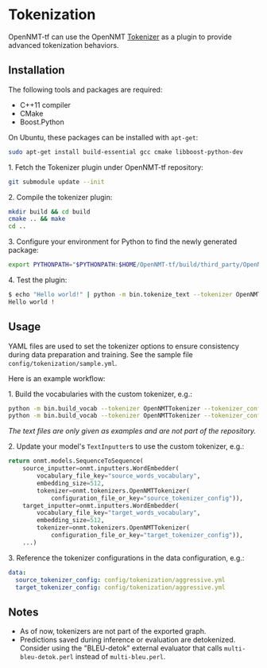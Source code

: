 # Tokenization

OpenNMT-tf can use the OpenNMT [Tokenizer](https://github.com/OpenNMT/Tokenizer) as a plugin to provide advanced tokenization behaviors.

## Installation

The following tools and packages are required:

* C++11 compiler
* CMake
* Boost.Python

On Ubuntu, these packages can be installed with `apt-get`:

```bash
sudo apt-get install build-essential gcc cmake libboost-python-dev
```

1\. Fetch the Tokenizer plugin under OpenNMT-tf repository:

```bash
git submodule update --init
```

2\. Compile the tokenizer plugin:

```bash
mkdir build && cd build
cmake .. && make
cd ..
```

3\. Configure your environment for Python to find the newly generated package:

```bash
export PYTHONPATH="$PYTHONPATH:$HOME/OpenNMT-tf/build/third_party/OpenNMTTokenizer/bindings/python/"
```

4\. Test the plugin:

```bash
$ echo "Hello world!" | python -m bin.tokenize_text --tokenizer OpenNMTTokenizer
Hello world !
```

## Usage

YAML files are used to set the tokenizer options to ensure consistency during data preparation and training. See the sample file `config/tokenization/sample.yml`.

Here is an example workflow:

1\. Build the vocabularies with the custom tokenizer, e.g.:

```bash
python -m bin.build_vocab --tokenizer OpenNMTTokenizer --tokenizer_config config/tokenization/aggressive.yml --size 50000 --save_vocab data/enfr/en-vocab.txt data/enfr/en-train.txt
python -m bin.build_vocab --tokenizer OpenNMTTokenizer --tokenizer_config config/tokenization/aggressive.yml --size 50000 --save_vocab data/enfr/fr-vocab.txt data/enfr/fr-train.txt
```

*The text files are only given as examples and are not part of the repository.*

2\. Update your model's `TextInputter`s to use the custom tokenizer, e.g.:

```python
return onmt.models.SequenceToSequence(
    source_inputter=onmt.inputters.WordEmbedder(
        vocabulary_file_key="source_words_vocabulary",
        embedding_size=512,
        tokenizer=onmt.tokenizers.OpenNMTTokenizer(
            configuration_file_or_key="source_tokenizer_config")),
    target_inputter=onmt.inputters.WordEmbedder(
        vocabulary_file_key="target_words_vocabulary",
        embedding_size=512,
        tokenizer=onmt.tokenizers.OpenNMTTokenizer(
            configuration_file_or_key="target_tokenizer_config")),
    ...)
```

3\. Reference the tokenizer configurations in the data configuration, e.g.:

```yaml
data:
  source_tokenizer_config: config/tokenization/aggressive.yml
  target_tokenizer_config: config/tokenization/aggressive.yml
```

## Notes

* As of now, tokenizers are not part of the exported graph.
* Predictions saved during inference or evaluation are detokenized. Consider using the "BLEU-detok" external evaluator that calls `multi-bleu-detok.perl` instead of `multi-bleu.perl`.
